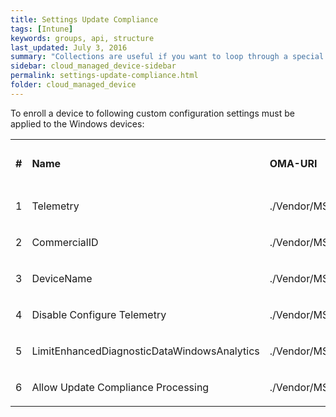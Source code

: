 ```yaml
---
title: Settings Update Compliance
tags: [Intune]
keywords: groups, api, structure
last_updated: July 3, 2016
summary: "Collections are useful if you want to loop through a special folder of pages that you make available in a content API. You could also use collections if you have a set of articles that you want to treat differently from the other content, with a different layout or format."
sidebar: cloud_managed_device-sidebar
permalink: settings-update-compliance.html
folder: cloud_managed_device
---
```



To enroll a device to following custom configuration settings must be applied to the Windows devices:

<table data-layout="default" data-local-id="ca268772-d718-40d0-9cfc-60133f2b91cb" class="confluenceTable"><colgroup><col style="width: 48.0px;"><col style="width: 195.0px;"><col style="width: 280.0px;"><col style="width: 130.0px;"><col style="width: 102.0px;"></colgroup><tbody><tr><td data-highlight-colour="#4f81bd" class="confluenceTd"><p><strong>#</strong></p></td><td data-highlight-colour="#4f81bd" class="confluenceTd"><p><strong>Name</strong></p></td><td data-highlight-colour="#4f81bd" class="confluenceTd"><p><strong>OMA-URI</strong></p></td><td data-highlight-colour="#4f81bd" class="confluenceTd"><p><strong>Data Type</strong></p></td><td data-highlight-colour="#4f81bd" class="confluenceTd"><p><strong>Value</strong></p></td></tr><tr><td data-highlight-colour="#d3dfee" class="confluenceTd"><p>1</p></td><td data-highlight-colour="#d3dfee" class="confluenceTd"><p>Telemetry</p></td><td data-highlight-colour="#d3dfee" class="confluenceTd"><p>./Vendor/MSFT/Policy/Config/System/AllowTelemetry</p></td><td data-highlight-colour="#d3dfee" class="confluenceTd"><p>Integer</p></td><td data-highlight-colour="#d3dfee" class="confluenceTd"><p>1*</p></td></tr><tr><td data-highlight-colour="#d3dfee" class="confluenceTd"><p>2</p></td><td data-highlight-colour="#d3dfee" class="confluenceTd"><p>CommercialID</p></td><td data-highlight-colour="#d3dfee" class="confluenceTd"><p>./Vendor/MSFT/DMClient/Provider/MS DM Server/CommercialID</p></td><td data-highlight-colour="#d3dfee" class="confluenceTd"><p>String</p></td><td data-highlight-colour="#d3dfee" class="confluenceTd"><p>&lt;ID&gt;</p></td></tr><tr><td data-highlight-colour="#d3dfee" class="confluenceTd"><p>3</p></td><td data-highlight-colour="#d3dfee" class="confluenceTd"><p>DeviceName</p></td><td data-highlight-colour="#d3dfee" class="confluenceTd"><p>./Vendor/MSFT/Policy/Config/System/AllowDeviceNameInDiagnosticData</p></td><td data-highlight-colour="#d3dfee" class="confluenceTd"><p>Integer</p></td><td data-highlight-colour="#d3dfee" class="confluenceTd"><p>1</p></td></tr><tr><td data-highlight-colour="#d3dfee" class="confluenceTd"><p>4</p></td><td data-highlight-colour="#d3dfee" class="confluenceTd"><p>Disable Configure Telemetry</p></td><td data-highlight-colour="#d3dfee" class="confluenceTd"><p>./Vendor/MSFT/Policy/Config/System/ConfigureTelemetryOptInSettingsUx</p></td><td data-highlight-colour="#d3dfee" class="confluenceTd"><p>Integer</p></td><td data-highlight-colour="#d3dfee" class="confluenceTd"><p>1</p></td></tr><tr><td data-highlight-colour="#d3dfee" class="confluenceTd"><p>5</p></td><td data-highlight-colour="#d3dfee" class="confluenceTd"><p>LimitEnhancedDiagnosticDataWindowsAnalytics</p></td><td data-highlight-colour="#d3dfee" class="confluenceTd"><p>./Vendor/MSFT/Policy/Config/System/LimitEnhancedDiagnosticDataWindowsAnalytics</p></td><td data-highlight-colour="#d3dfee" class="confluenceTd"><p>Integer</p></td><td data-highlight-colour="#d3dfee" class="confluenceTd"><p>1</p></td></tr><tr><td data-highlight-colour="#d3dfee" class="confluenceTd"><p>6</p></td><td data-highlight-colour="#d3dfee" class="confluenceTd"><p>Allow Update Compliance Processing</p></td><td data-highlight-colour="#d3dfee" class="confluenceTd"><p>./Vendor/MSFT/Policy/Config/System/AllowUpdateComplianceProcessing</p></td><td data-highlight-colour="#d3dfee" class="confluenceTd"><p>Integer</p></td><td data-highlight-colour="#d3dfee" class="confluenceTd"><p>16</p></td></tr></tbody></table>